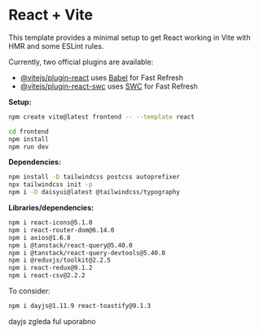 # React + Vite

This template provides a minimal setup to get React working in Vite with HMR and some ESLint rules.

Currently, two official plugins are available:

- [@vitejs/plugin-react](https://github.com/vitejs/vite-plugin-react/blob/main/packages/plugin-react/README.md) uses [Babel](https://babeljs.io/) for Fast Refresh
- [@vitejs/plugin-react-swc](https://github.com/vitejs/vite-plugin-react-swc) uses [SWC](https://swc.rs/) for Fast Refresh

**Setup:**

```sh
npm create vite@latest frontend -- --template react

cd frontend
npm install
npm run dev
```

**Dependencies:**

```sh
npm install -D tailwindcss postcss autoprefixer
npx tailwindcss init -p
npm i -D daisyui@latest @tailwindcss/typography
```

**Libraries/dependencies:**

```sh
npm i react-icons@5.1.0
npm i react-router-dom@6.14.0
npm i axios@1.6.8
npm i @tanstack/react-query@5.40.0
npm i @tanstack/react-query-devtools@5.40.0
npm i @reduxjs/toolkit@2.2.5
npm i react-redux@9.1.2
npm i react-csv@2.2.2
```

To consider:

```sh
npm i dayjs@1.11.9 react-toastify@9.1.3
```

dayjs zgleda ful uporabno
